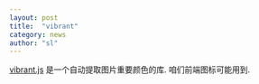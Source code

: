 ```yaml
---
layout: post
title:  "vibrant"
category: news
author: "sl"
---
```


[vibrant.js](https://github.com/jariz/vibrant.js ) 是一个自动提取图片重要颜色的库.
咱们前端图标可能用到.

